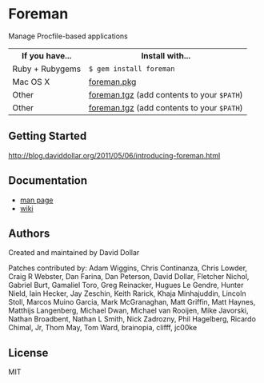 # Foreman

Manage Procfile-based applications

<table>
  <tr>
    <th>If you have...</th>
    <th>Install with...</th>
  </tr>
  <tr>
    <td>Ruby + Rubygems</td>
    <td style="text-align: left"><code>$ gem install foreman</code></td>
  </tr>
  <tr>
    <td>Mac OS X</td>
    <td style="text-align: left"><a href="http://assets.foreman.io/foreman/foreman.pkg">foreman.pkg</a></td>
  </tr>
  <tr>
    <td>Other</td>
    <td style="text-align: left"><a href="http://assets.foreman.io/foreman/foreman.tgz">foreman.tgz</a> (add contents to your <code>$PATH</code>)</td>
  </tr>
  <tr>
    <td>Other</td>
    <td style="text-align: left"><a href="http://assets.foreman.io/foreman/foreman.tgz">foreman.tgz</a> (add contents to your <code>$PATH</code>)</td>
  </tr>
</table>

## Getting Started

http://blog.daviddollar.org/2011/05/06/introducing-foreman.html

## Documentation

* [man page](http://ddollar.github.com/foreman)
* [wiki](http://github.com/ddollar/foreman/wiki)

## Authors

Created and maintained by David Dollar

Patches contributed by: Adam Wiggins, Chris Continanza, Chris Lowder, Craig R Webster, Dan Farina, Dan Peterson, David Dollar, Fletcher Nichol, Gabriel Burt, Gamaliel Toro, Greg Reinacker, Hugues Le Gendre, Hunter Nield, Iain Hecker, Jay Zeschin, Keith Rarick, Khaja Minhajuddin, Lincoln Stoll, Marcos Muino Garcia, Mark McGranaghan, Matt Griffin, Matt Haynes, Matthijs Langenberg, Michael Dwan, Michael van Rooijen, Mike Javorski, Nathan Broadbent, Nathan L Smith, Nick Zadrozny, Phil Hagelberg, Ricardo Chimal, Jr, Thom May, Tom Ward, brainopia, clifff, jc00ke

## License

MIT
